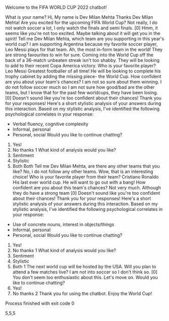 Welcome to the FIFA WORLD CUP 2022 chatbot!

What is your name?
Hi, My name is Dev Milan Mehta
Thanks Dev Milan Mehta!
Are you excited for the upcoming FIFA World Cup?
Not really, I do not watch soccer a lot, I only watch the finals and semi finals.
[0]
Hmm, it seems like you're not too excited. Maybe talking about it will get you in the spirit!
Tell me Dev Milan Mehta, which team are you supporting in this year's world cup?
I am supporting Argentina because my favorite soccer player, Leo Messi plays for that team.
Ah, the most in-form team in the world! They are strong favourites to win for sure. Coming into the World Cup off the back of a 36-match unbeaten streak isn't too shabby. They will be looking to add to their recent Copa America victory.
Who is your favorite player?
Leo Messi
Greatest footballer of all time! He will be looking to complete his trophy cabinet by adding the missing piece- the World Cup.
How confident are you about your team's chances?
I am not so sure about them winning. I do not follow soccer much so I am not sure how good/bad are the other teams, but I know that for the past few worldcups, they have been losing.
[0]
Doesn't sound like you're too confident about their chances!
Thank you for your responses! Here's a short stylistic analysis of your answers during this interaction.
Based on my stylistic analysis, I've identified the following psychological correlates in your response:
- Verbal fluency, cognitive complexity
- Informal, personal
- Personal, social
Would you like to continue chatting?
1) Yes!
2) No thanks
1
What kind of analysis would you like?
1) Sentiment
2) Stylistic
3) Both
Both
Tell me Dev Milan Mehta, are there any other teams that you like?
No, i do not follow any other teams.
Wow, that is an interesting choice!
Who is your favorite player from their team?
Cristiano Ronaldo
His last ever world cup. He will want to go out with a bang!
How confident are you about this team's chances?
Not very much. Although they do have a strong team
[0]
Doesn't sound like you're too confident about their chances!
Thank you for your responses! Here's a short stylistic analysis of your answers during this interaction.
Based on my stylistic analysis, I've identified the following psychological correlates in your response:
- Use of concrete nouns, interest in objects/things
- Informal, personal
- Personal, social
Would you like to continue chatting?
1) Yes!
2) No thanks
1
What kind of analysis would you like?
1) Sentiment
2) Stylistic
3) Both
1
The next world cup will be hosted by the USA. Will you plan to attend a few matches live?
I am not into soccer so I don't think so.
[0]
You don't seem too enthusiastic about this. Let's move on.
Would you like to continue chatting?
1) Yes!
2) No thanks
2
Thank you for using the chatbot. Enjoy the World Cup!

Process finished with exit code 0

5,5,5